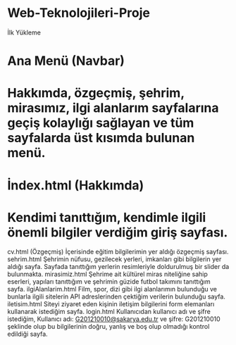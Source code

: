 # Web-Teknolojileri-Proje
İlk Yükleme

# Ana Menü (Navbar)
# Hakkımda, özgeçmiş, şehrim, mirasımız, ilgi alanlarım sayfalarına geçiş kolaylığı sağlayan ve tüm sayfalarda üst kısımda bulunan menü.
# İndex.html (Hakkımda)
# Kendimi tanıttığım, kendimle ilgili önemli bilgiler verdiğim giriş sayfası.
cv.html (Özgeçmiş)
İçerisinde eğitim bilgilerimin yer aldığı özgeçmiş sayfası.
sehrim.html
Şehrimin nüfusu, gezilecek yerleri, imkanları gibi bilgilerin yer aldığı sayfa. Sayfada tanıttığım yerlerin resimleriyle doldurulmuş  bir slider da bulunmakta.
mirasimiz.html
Şehrime ait kültürel miras niteliğine sahip eserleri, yapıları tanıttığım ve şehrimin güzide futbol takımını tanıttığım sayfa. 
ilgiAlanlarim.html
Film, spor, dizi gibi ilgi alanlarımın bulunduğu ve bunlarla ilgili sitelerin API adreslerinden çektiğim verilerin bulunduğu sayfa.
iletisim.html
Siteyi ziyaret eden kişinin iletişim bilgilerini form elemanları kullanarak istediğim sayfa.
login.html
Kullanıcıdan kullanıcı adı ve şifre istediğim, Kullanıcı adı: G201210010@sakarya.edu.tr ve şifre: G201210010   şeklinde olup bu bilgilerinin doğru, yanlış ve boş olup olmadığı kontrol edildiği sayfa.
